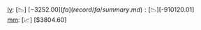 [ly](record/ly/summary.md): [📉] [$-3252.00]  
[fa](record/fa/summary.md): [📉] [$-910120.01]  
[mm](record/mm/summary.md): [📈] [$3804.60]  
